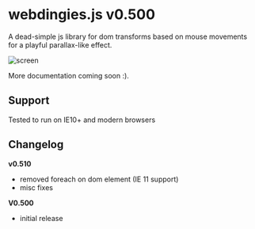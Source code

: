 # webdingies.js v0.500 

A dead-simple js library for dom transforms based on mouse movements for a playful parallax-like effect.

![screen](http://g.recordit.co/f6kD55dRX3.gif)


More documentation coming soon :).

## Support 

Tested to run on IE10+ and modern browsers

## Changelog

**v0.510**
  - removed foreach on dom element (IE 11 support)
  - misc fixes

**V0.500**
  - initial release

